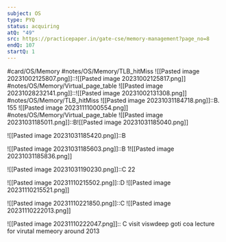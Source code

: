 ```yaml
---
subject: OS
type: PYQ
status: acquiring
atQ: "49"
src: https://practicepaper.in/gate-cse/memory-management?page_no=8
endQ: 107
startQ: 1
---
```

#card/OS/Memory
#notes/OS/Memory/TLB_hitMiss
![[Pasted image 20231002125807.png]]::![[Pasted image 20231002125817.png]] <!--SR:!2023-11-21,10,272-->
#notes/OS/Memory/Virtual_page_table
![[Pasted image 20231028232141.png]]::![[Pasted image 20231002131308.png]] <!--SR:!2023-11-23,12,270-->
#notes/OS/Memory/TLB_hitMiss 
![[Pasted image 20231031184718.png]]::B. 155 ![[Pasted image 20231111000554.png]] <!--SR:!2023-11-21,10,272-->
#notes/OS/Memory/Virtual_page_table 
![[Pasted image 20231031185011.png]]::B![[Pasted image 20231031185040.png]] <!--SR:!2023-11-12,2,252-->

![[Pasted image 20231031185420.png]]::B <!--SR:!2023-11-19,9,272-->

![[Pasted image 20231031185603.png]]::B 1![[Pasted image 20231031185836.png]] <!--SR:!2023-11-22,11,272-->

![[Pasted image 20231031190230.png]]::C 22 <!--SR:!2023-11-20,9,272-->

![[Pasted image 20231110215502.png]]::D ![[Pasted image 20231110215521.png]] <!--SR:!2023-11-14,3,259-->

![[Pasted image 20231110221850.png]]::C ![[Pasted image 20231110222013.png]] <!--SR:!2023-11-14,3,259-->

![[Pasted image 20231110222047.png]]:: C  visit viswdeep goti coa lecture for virutal memeory around 2013